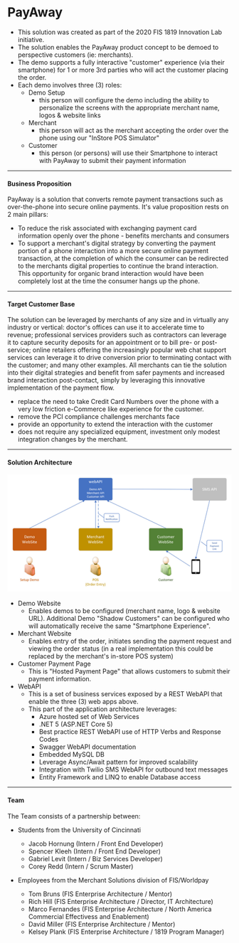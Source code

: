 
# PayAway

- This solution was created as part of the 2020 FIS 1819 Innovation Lab initiative.
- The solution enables the PayAway product concept to be demoed to perspective customers (ie: merchants).
- The demo supports a fully interactive "customer" experience (via their smartphone) for 1 or more 3rd parties who will act the customer placing the order.
- Each demo involves three (3) roles:
    - Demo Setup
        - this person will configure the demo including the ability to personalize the screens with the appropriate merchant name, logos & website links
    - Merchant
        - this person will act as the merchant accepting the order over the phone using our "InStore POS Simulator"
    - Customer
        - this person (or persons) will use their Smartphone to interact with PayAway to submit their payment information
---
#### Business Proposition
PayAway is a solution that converts remote payment transactions such as over-the-phone into secure online payments. It's value proposition rests on 2 main pillars:
- To reduce the risk associated with exchanging payment card information openly over the phone - benefits merchants and consumers
- To support a merchant's digital strategy by converting the payment portion of a phone interaction into a more secure online payment transaction, at the completion of which the consumer can be redirected to the merchants digital properties to continue the brand interaction. This opportunity for organic brand interaction would have been completely lost at the time the consumer hangs up the phone.
---
#### Target Customer Base
The solution can be leveraged by merchants of any size and in virtually any industry or vertical: doctor's offices can use it to accelerate time to revenue; professional services providers such as contractors can leverage it to capture security deposits for an appointment or to bill pre- or post-service; online retailers offering the increasingly popular web chat support services can leverage it to drive conversion prior to terminating contact with the customer; and many other examples. All merchants can tie the solution into their digital strategies and benefit from safer payments and increased brand interaction post-contact, simply by leveraging this innovative implementation of the payment flow.

* replace the need to take Credit Card Numbers over the phone with a very low friction e-Commerce like experience for the customer.
* remove the PCI compliance challenges merchants face 
* provide an opportunity to extend the interaction with the customer
* does not require any specialized equipment, investment only modest integration changes by the merchant.

---
#### Solution Architecture

![Merchant New Order Placeholder](images/arch.jpg?raw=true)

+ Demo Website
    + Enables demos to be configured (merchant name, logo & website URL).  Additional Demo "Shadow Customers" can be configured who will automatically receive the same "Smartphone Experience".
+ Merchant Website
    + Enables entry of the order, initiates sending the payment request and viewing the order status (in a real implementation this could be replaced by the merchant's in-store POS system)
+ Customer Payment Page
    + This is "Hosted Payment Page" that allows customers to submit their payment information.
+ WebAPI
    + This is a set of business services exposed by a REST WebAPI that enable the three (3) web apps above.
    + This part of the application architecture leverages:
        + Azure hosted set of Web Services
        + .NET 5 (ASP.NET Core 5)
        + Best practice REST WebAPI use of HTTP Verbs and Response Codes
        + Swagger WebAPI documentation
        + Embedded MySQL DB
        + Leverage Async/Await pattern for improved scalability
        + Integration with Twilio SMS WebAPI for outbound text messages
        + Entity Framework and LINQ to enable Database access

---
#### Team
The Team consists of a partnership between:
+ Students from the University of Cincinnati 
   * Jacob Hornung (Intern / Front End Developer)
   * Spencer Kleeh (Intern / Front End Developer)
   * Gabriel Levit (Intern / Biz Services Developer)
   * Corey Redd (Intern / Scrum Master)

+ Employees from the Merchant Solutions division of FIS/Worldpay
   * Tom Bruns (FIS Enterprise Architecture / Mentor)
   * Rich Hill (FIS Enterprise Architecture / Director, IT Architecture)
   * Marco Fernandes (FIS Enterprise Architecture / North America Commercial Effectivess and Enablement)
   * David Miller (FIS Enterprise Architecture / Mentor)
   * Kelsey Plank (FIS Enterprise Architecture / 1819 Program Manager)
